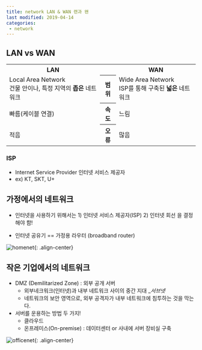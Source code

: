 ```yaml
---
title: network LAN & WAN 랜과 왠
last modified: 2019-04-14
categories:
 - network
---
```




## LAN vs WAN

<table>
  <tr>
    <th>LAN</th>
    <th></th>
    <th>WAN</th>
  </tr>
  <tr>
    <td>Local Area Network<br/>
      건물 안이나, 특정 지역의 <strong>좁은</strong> 네트워크</td>
    <th>범위</th>
    <td>Wide Area Network<br/>
      ISP를 통해 구축된 <strong>넓은</strong> 네트워크</td>
  </tr>
  <tr>
      <td>빠름(케이블 연결)</td>
      <th>속도</th>
      <td>느림</td>
  </tr>
  <tr>
      <td>적음</td>
      <th>오류</th>
      <td>많음</td>
  </tr>
</table>



### ISP

- Internet Service Provider 인터넷 서비스 제공자
- ex) KT, SKT, U+



## 가정에서의 네트워크

- 인터넷을 사용하기 위해서는 1) 인터넷 서비스 제공자(ISP) 2) 인터넷 회선 을 결정해야 함!

- 인터넷 공유기 == 가정용 라우터 (broadband router)



![homenet]({{site.url}}{{site.baseurl}}/assets/images/homenet.png){: .align-center}



## 작은 기업에서의 네트워크

- DMZ (Demilitarized Zone) : 외부 공개 서버
  - 외부네크워크(인터넷)과 내부 네트워크 사이의 중간 지대 __서브넷_
  - 네트워크의 보안 영역으로, 외부 공격자가 내부 네트워크에 침투하는 것을 막는다.
- 서버를 운용하는 방법 두 가지!
  - 클라우드
  - 온프레미스(On-premise) : 데이터센터 or 사내에 서버 장비실 구축



![officenet]({{site.url}}{{site.baseurl}}/assets/images/officenet.png){: .align-center}